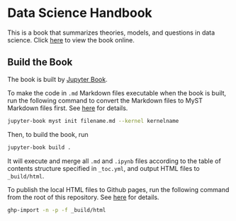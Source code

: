 # Data Science Handbook

This is a book that summarizes theories, models, and questions in data science.
Click [here](https://dennissxz.github.io/data-science-handbook/) to view the book online.

## Build the Book

The book is built by [Jupyter Book](https://jupyterbook.org/intro.html).

To make the code in `.md` Markdown files executable when the book is built, run the following command to convert the Markdown files to MyST Markdown files first. See [here](https://jupyterbook.org/file-types/myst-notebooks.html) for details.
```bash
jupyter-book myst init filename.md --kernel kernelname
```

Then, to build the book, run
```bash
jupyter-book build .
```
It will execute and merge all `.md` and `.ipynb` files according to the table of contents structure specified in `_toc.yml`, and output HTML files to `_build/html`.

To publish the local HTML files to Github pages, run the following command from the root of this repository. See [here](https://jupyterbook.org/publish/gh-pages.html#push-your-book-to-a-branch-hosted-by-github-pages) for details.
```bash
ghp-import -n -p -f _build/html
```
